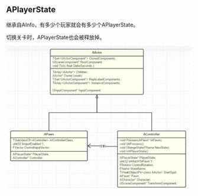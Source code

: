 ## APlayerState

继承自AInfo，有多少个玩家就会有多少个APlayerState。

切换关卡时，APlayerState也会被释放掉。

![image-20220705144441749](Player.assets/image-20220705144441749.png)